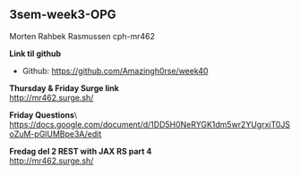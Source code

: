 ## 3sem-week3-OPG

Morten Rahbek Rasmussen
cph-mr462

**Link til github**

- Github: https://github.com/Amazingh0rse/week40

**Thursday & Friday Surge link**\
http://mr462.surge.sh/

**Friday Questions**\ 
https://docs.google.com/document/d/1DD5H0NeRYGK1dm5wr2YUgrxjT0JSoZuM-pGlUMBpe3A/edit


**Fredag del 2  REST with JAX RS part 4**\
http://mr462.surge.sh/

